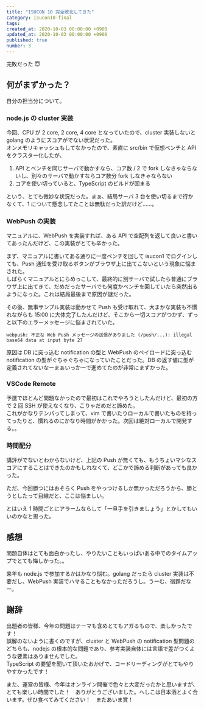 ```yaml
---
title: "ISUCON 10 完全敗北してきた"
category: isucon10-final
tags:
created_at: 2020-10-03 00:00:00 +0900
updated_at: 2020-10-03 00:00:00 +0900
published: true
number: 3
---
```


完敗だった :innocent:

## 何がまずかった？

自分の担当分について。

### node.js の cluster 実装

今回、CPU が 2 core, 2 core, 4 core となっていたので、cluster 実装しないと golang のようにスコアがでない状況だった。  
オンメモリキャッシュもしてなかったので、素直に src/bin で仮想ベンチと API をクラスター化したが、

1. API とベンチを同じサーバで動かすなら、コア数 / 2 で fork しなきゃならないし、別々のサーバで動かすならコア数分 fork しなきゃならない
2. コアを使い切っていると、TypeScript のビルドが固まる

という、とても微妙な状況だった。まぁ、結局サーバ 3 台を使い切るまで行かなくて、1 について懸念してたことは無駄だった訳だけど……。

### WebPush の実装

マニュアルに、WebPush を実装すれば、ある API で空配列を返して良いと書いてあったんだけど、この実装がとても辛かった。

まず、マニュアルに書いてある通りに一度ベンチを回して isucon1 でログインしても、Push 通知を受け取るボタンがブラウザ上に出てこないという現象に悩まされた。  
しばらくマニュアルとにらめっこして、最終的に別サーバで試したら普通にブラウザ上に出てきて、だめだったサーバでも何度かベンチを回していたら突然出るようになった。これは結局最後まで原因が謎だった。

その後、無事サンプル実装は動かせて Push も受け取れて、大まかな実装も不慣れながらも 15:00 に大体完了したんだけど、そこから一切スコアがつかず、ずっと以下のエラーメッセージに悩まされていた。

```
webpush: 不正な Web Push メッセージの送信がありました (/push/...): illegal base64 data at input byte 27
```

原因は DB に突っ込む notification の型と WebPush のペイロードに突っ込む notification の型がぐちゃぐちゃになっていたことだった。DB の返す値に型が定義されてないなーまぁいっかーで進めてたのが非常にまずかった。

### VSCode Remote

予選でほとんど問題なかったので最初はこれでやろうとしたんだけど、最初の方で 2 回 SSH が使えなくなり、こりゃだめだと諦めた。  
これがかなりテンパってしまって、vim で書いたりローカルで書いたものを持ってったりと、慣れるのにかなり時間がかかった。次回は絶対ローカルで開発する。。

### 時間配分

講評がでないとわからないけど、上記の Push が無くても、もうちょいマシなスコアにすることはできたのかもしれなくて、どこかで諦める判断があっても良かった。

ただ、今回勝つにはおそらく Push をやっつけるしか無かっただろうから、勝とうとしたって目線だと、ここは悩ましい。

とはいえ 1 時間ごとにアラームならして「一旦手を引きましょう」とかしてもいいのかなと思った。

## 感想

問題自体はとても面白かったし、やりたいこともいっぱいある中でのタイムアップでとても悔しかった。。

来年も node.js で参加するかはかなり悩む。golang だったら cluster 実装は不要だし、WebPush 実装でハマることもなかっただろうし。うーむ、宿題だなー。

## 謝辞

出題者の皆様、今年の問題はテーマも含めとてもアガるもので、楽しかったです！  
誤解のないように書くのですが、cluster と WebPush の notification 型問題のどちらも、nodejs の根本的な問題であり、参考実装自体には言語で差がつくような要素はありませんでした。  
TypeScript の要望を聞いて頂いたおかげで、コードリーディングがとてもやりやすかったです！

また、運営の皆様、今年はオンライン開催で色々と大変だったかと思いますが、とても楽しい時間でした！　ありがとうございました。へしこは日本酒とよく合います。ぜひ食べてみてください！　またあいま賞！
